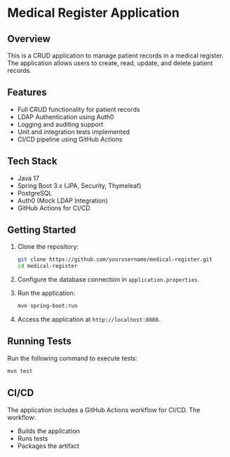 # Medical Register Application

## Overview
This is a CRUD application to manage patient records in a medical register. The application allows users to create, read, update, and delete patient records.

## Features
- Full CRUD functionality for patient records
- LDAP Authentication using Auth0
- Logging and auditing support
- Unit and integration tests implemented
- CI/CD pipeline using GitHub Actions

## Tech Stack
- Java 17
- Spring Boot 3.x (JPA, Security, Thymeleaf)
- PostgreSQL
- Auth0 (Mock LDAP Integration)
- GitHub Actions for CI/CD

## Getting Started
1. Clone the repository:
   ```bash
   git clone https://github.com/yourusername/medical-register.git
   cd medical-register
   ```

2. Configure the database connection in `application.properties`.

3. Run the application:
   ```bash
   mvn spring-boot:run
   ```

4. Access the application at `http://localhost:8080`.

## Running Tests
Run the following command to execute tests:
```bash
mvn test
```

## CI/CD
The application includes a GitHub Actions workflow for CI/CD. The workflow:
- Builds the application
- Runs tests
- Packages the artifact